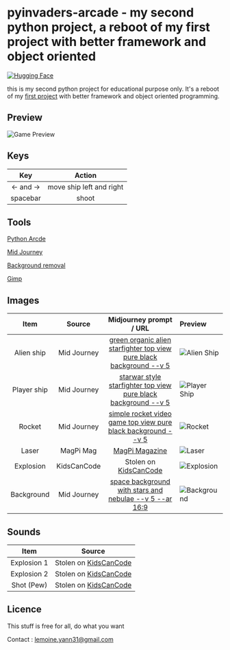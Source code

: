 # pyinvaders-arcade - my second python project, a reboot of my first project with better framework and object oriented

[![Hugging Face](https://img.shields.io/badge/%F0%9F%A4%97%20Hugging%20Face-blue)](https://github.com/lemoine-yann)

this is my second python project for educational purpose only. It's a reboot of my [first project](https://github.com/lemoine-yann/pyinvaders) with better framework and object oriented programming.

## Preview

![Game Preview]()

## Keys

|    Key    |          Action          |
|:---------:|:------------------------:|
| <- and -> | move ship left and right |
| spacebar  |          shoot           |

## Tools
[Python Arcde](https://api.arcade.academy/en/latest/)

[Mid Journey](https://www.midjourney.com/app/)

[Background removal](https://hotpot.ai/remove-background)

[Gimp](https://www.gimp.org/)

## Images

|    Item     |    Source    |                                         Midjourney prompt / URL                                          | Preview                                                                                                 |
|:-----------:|:------------:|:--------------------------------------------------------------------------------------------------------:|:--------------------------------------------------------------------------------------------------------|
| Alien ship  | Mid Journey  | [green organic alien starfighter top view pure black background --v 5 ](https://www.midjourney.com/app/) | ![Alien Ship](https://s3.eu-west-1.amazonaws.com/lemoine.yann/github/pyinvaders/alienship.png)          |
| Player ship | Mid  Journey |    [starwar style starfighter top view pure black background --v 5](https://www.midjourney.com/app/)     | ![Player Ship](https://s3.eu-west-1.amazonaws.com/lemoine.yann/github/pyinvaders/playership.png)        |
|   Rocket    | Mid Journey  |     [simple rocket video game top view pure black background --v 5](https://www.midjourney.com/app/)     | ![Rocket](https://s3.eu-west-1.amazonaws.com/lemoine.yann/github/pyinvaders/rocket.png)                 |
|    Laser    | MagPi Mag    |                             [MagPi Magazine](https://magpi.raspberrypi.com)                              | ![Laser](https://s3.eu-west-1.amazonaws.com/lemoine.yann/github/pyinvaders/laser.png)                   |
|  Explosion  | KidsCanCode  |                             Stolen on [KidsCanCode](https://kidscancode.org)                             | ![Explosion](https://s3.eu-west-1.amazonaws.com/lemoine.yann/github/pyinvaders/regularExplosion02.png)  |
| Background  | Mid Journey  |        [space background with stars and nebulae --v 5 --ar 16:9](https://www.midjourney.com/app/)        | ![Background](https://s3.eu-west-1.amazonaws.com/lemoine.yann/github/pyinvaders/background-preview.png) |

## Sounds

|    Item     |                     Source                       |
|:-----------:|:------------------------------------------------:|
| Explosion 1 | Stolen on [KidsCanCode](https://kidscancode.org) |
| Explosion 2 | Stolen on [KidsCanCode](https://kidscancode.org) |
| Shot (Pew)  | Stolen on [KidsCanCode](https://kidscancode.org) |


## Licence

This stuff is free for all, do what you want

Contact : [lemoine.yann31@gmail.com](mailto:lemoine.yann31@gmail.com)
